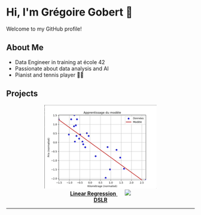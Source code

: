 # Hi, I'm Grégoire Gobert 👋

Welcome to my GitHub profile!


## About Me
- Data Engineer in training at école 42
- Passionate about data analysis and AI
- Pianist and tennis player 🎹🎾

## Projects

<p align="center">
  <a href="https://github.com/gregoiregobert/Linear-regression">
    <img src="https://github.com/gregoiregobert/Linear-regression/blob/main/assets/linear_reg.gif?raw=true" width="300"><br>
    <b>Linear Regression</b>
  </a>
  &nbsp;&nbsp;&nbsp;&nbsp;
  <a href="https://github.com/gregoiregobert/DSLR">
    <img src="https://github.com/gregoiregobert/DSLR/blob/main/assets/dslr_3d_graph.gif?raw=true" width="300"><br>
    <b>DSLR</b>
  </a>
</p>

---

